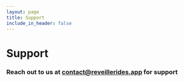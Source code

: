 ```yaml
---
layout: page
title: Support
include_in_header: false
---
```

# Support

### Reach out to us at [contact@reveillerides.app](mailto:contact@reveillerides.app) for support